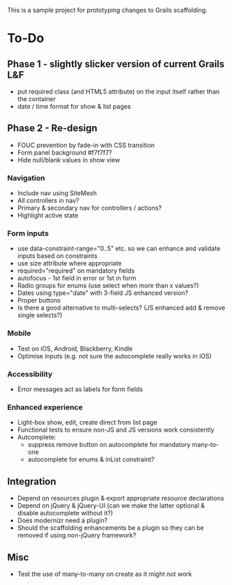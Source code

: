 This is a sample project for prototyping changes to Grails scaffolding.

# To-Do

## Phase 1 - slightly slicker version of current Grails L&F

 * put required class (and HTML5 attribute) on the input itself rather than the container
 * date / time format for show & list pages

## Phase 2 - Re-design

 * FOUC prevention by fade-in with CSS transition
 * Form panel background #f7f7f7?
 * Hide null/blank values in show view

### Navigation

 * Include nav using SiteMesh
 * All controllers in nav?
 * Primary & secondary nav for controllers / actions?
 * Highlight active state

### Form inputs

 * use data-constraint-range="0..5" etc. so we can enhance and validate inputs based on constraints
 * use size attribute where appropriate
 * required="required" on mandatory fields
 * autofocus - 1st field in error or 1st in form
 * Radio groups for enums (use select when more than x values?)
 * Dates using type="date" with 3-field JS enhanced version?
 * Proper buttons
 * Is there a good alternative to multi-selects? (JS enhanced add & remove single selects?)

### Mobile

 * Test on iOS, Android, Blackberry, Kindle
 * Optimise inputs (e.g. not sure the autocomplete really works in iOS)

### Accessibility

 * Error messages act as labels for form fields

### Enhanced experience

 * Light-box show, edit, create direct from list page
 * Functional tests to ensure non-JS and JS versions work consistently
 * Autcomplete:
    * suppress remove button on autocomplete for mandatory many-to-one
    * autocomplete for enums & inList constraint?

## Integration

 * Depend on resources plugin & export appropriate resource declarations
 * Depend on jQuery & jQuery-UI (can we make the latter optional & disable autocomplete without it?)
 * Does modernizr need a plugin?
 * Should the scaffolding enhancements be a plugin so they can be removed if using non-jQuery framework?

## Misc

 * Test the use of many-to-many on create as it might not work
